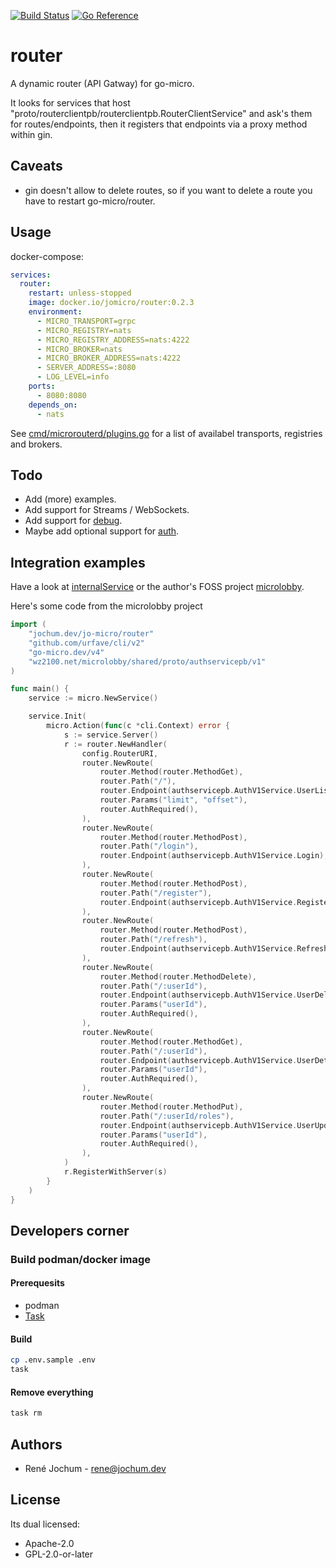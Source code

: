 [![Build Status](https://drone.fk.jochum.dev/api/badges/jo-micro/router/status.svg)](https://drone.fk.jochum.dev/jo-micro/router) [![Go Reference](https://pkg.go.dev/badge/jochum.dev/jo-micro/router.svg)](https://pkg.go.dev/jochum.dev/jo-micro/router)

# router

A dynamic router (API Gatway) for go-micro.

It looks for services that host "proto/routerclientpb/routerclientpb.RouterClientService" and ask's them for routes/endpoints, then it registers that endpoints via a proxy method within gin.

## Caveats

- gin doesn't allow to delete routes, so if you want to delete a route you have to restart go-micro/router.

## Usage

docker-compose:

```yaml
services:
  router:
    restart: unless-stopped
    image: docker.io/jomicro/router:0.2.3
    environment:
      - MICRO_TRANSPORT=grpc
      - MICRO_REGISTRY=nats
      - MICRO_REGISTRY_ADDRESS=nats:4222
      - MICRO_BROKER=nats
      - MICRO_BROKER_ADDRESS=nats:4222
      - SERVER_ADDRESS=:8080
      - LOG_LEVEL=info
    ports:
      - 8080:8080
    depends_on:
      - nats
```

See [cmd/microrouterd/plugins.go](cmd/microrouterd/plugins.go) for a list of availabel transports, registries and brokers.

## Todo

- Add (more) examples.
- Add support for Streams / WebSockets.
- Add support for [debug](https://github.com/asim/go-micro/tree/master/debug).
- Maybe add optional support for [auth](https://github.com/asim/go-micro/blob/master/auth/auth.go).

## Integration examples

Have a look at [internalService](cmd/microrouterd/main.go#L35) or the author's FOSS project [microlobby](https://github.com/pcdummy/microlobby).

Here's some code from the microlobby project

```go
import (
    "jochum.dev/jo-micro/router"
    "github.com/urfave/cli/v2"
    "go-micro.dev/v4"
    "wz2100.net/microlobby/shared/proto/authservicepb/v1"
)

func main() {
    service := micro.NewService()

    service.Init(
        micro.Action(func(c *cli.Context) error {
            s := service.Server()
            r := router.NewHandler(
                config.RouterURI,
                router.NewRoute(
                    router.Method(router.MethodGet),
                    router.Path("/"),
                    router.Endpoint(authservicepb.AuthV1Service.UserList),
                    router.Params("limit", "offset"),
                    router.AuthRequired(),
                ),
                router.NewRoute(
                    router.Method(router.MethodPost),
                    router.Path("/login"),
                    router.Endpoint(authservicepb.AuthV1Service.Login),
                ),
                router.NewRoute(
                    router.Method(router.MethodPost),
                    router.Path("/register"),
                    router.Endpoint(authservicepb.AuthV1Service.Register),
                ),
                router.NewRoute(
                    router.Method(router.MethodPost),
                    router.Path("/refresh"),
                    router.Endpoint(authservicepb.AuthV1Service.Refresh),
                ),
                router.NewRoute(
                    router.Method(router.MethodDelete),
                    router.Path("/:userId"),
                    router.Endpoint(authservicepb.AuthV1Service.UserDelete),
                    router.Params("userId"),
                    router.AuthRequired(),
                ),
                router.NewRoute(
                    router.Method(router.MethodGet),
                    router.Path("/:userId"),
                    router.Endpoint(authservicepb.AuthV1Service.UserDetail),
                    router.Params("userId"),
                    router.AuthRequired(),
                ),
                router.NewRoute(
                    router.Method(router.MethodPut),
                    router.Path("/:userId/roles"),
                    router.Endpoint(authservicepb.AuthV1Service.UserUpdateRoles),
                    router.Params("userId"),
                    router.AuthRequired(),
                ),
            )
            r.RegisterWithServer(s)
        }
    )
}
```

## Developers corner

### Build podman/docker image

#### Prerequesits

- podman
- [Task](https://taskfile.dev/#/installation)

#### Build

```bash
cp .env.sample .env
task
```

#### Remove everything

```bash
task rm
```

## Authors

- René Jochum - rene@jochum.dev

## License

Its dual licensed:

- Apache-2.0
- GPL-2.0-or-later
